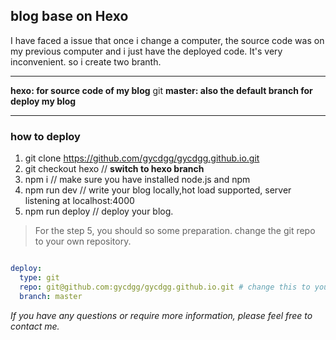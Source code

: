 ## blog base on Hexo

I have faced a issue that once i change a computer, the source code was on my previous computer and i just have the deployed code. It's very inconvenient.
so i create two branth.
____
**hexo: for source code of my blog**
git
**master: also the default branch for deploy my blog**
_____

### how to deploy 

1. git clone https://github.com/gycdgg/gycdgg.github.io.git
2. git checkout hexo  // **switch to hexo branch**
3. npm i              // make sure you have installed node.js and npm
4. npm run dev        // write your blog locally,hot load supported, server listening at localhost:4000
5. npm run deploy     // deploy your blog.

>For the step 5, you should so some preparation.
change the git repo to your own repository.
```yml

deploy:
  type: git
  repo: git@github.com:gycdgg/gycdgg.github.io.git # change this to your own repository after you have create this repostory
  branch: master

```
*If you have any questions or require more information, please feel free to contact me.*
